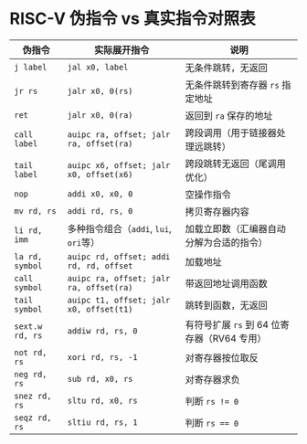 # RISC-V 伪指令 vs 真实指令对照表

| 伪指令             | 实际展开指令                                  | 说明                            |
| --------------- | --------------------------------------- | ----------------------------- |
| `j label`       | `jal x0, label`                         | 无条件跳转，无返回                     |
| `jr rs`         | `jalr x0, 0(rs)`                        | 无条件跳转到寄存器 `rs` 指定地址           |
| `ret`           | `jalr x0, 0(ra)`                        | 返回到 `ra` 保存的地址                |
| `call label`    | `auipc ra, offset; jalr ra, offset(ra)` | 跨段调用（用于链接器处理远跳转）              |
| `tail label`    | `auipc x6, offset; jalr x0, offset(x6)` | 跨段跳转无返回（尾调用优化）                |
| `nop`           | `addi x0, x0, 0`                        | 空操作指令                         |
| `mv rd, rs`     | `addi rd, rs, 0`                        | 拷贝寄存器内容                       |
| `li rd, imm`    | 多种指令组合（`addi`, `lui`, `ori`等）           | 加载立即数（汇编器自动分解为合适的指令）          |
| `la rd, symbol` | `auipc rd, offset; addi rd, rd, offset` | 加载地址                          |
| `call symbol`   | `auipc ra, offset; jalr ra, offset(ra)` | 带返回地址调用函数                     |
| `tail symbol`   | `auipc t1, offset; jalr x0, offset(t1)` | 跳转到函数，无返回                     |
| `sext.w rd, rs` | `addiw rd, rs, 0`                       | 有符号扩展 `rs` 到 64 位寄存器（RV64 专用） |
| `not rd, rs`    | `xori rd, rs, -1`                       | 对寄存器按位取反                      |
| `neg rd, rs`    | `sub rd, x0, rs`                        | 对寄存器求负                        |
| `snez rd, rs`   | `sltu rd, x0, rs`                       | 判断 `rs != 0`                  |
| `seqz rd, rs`   | `sltiu rd, rs, 1`                       | 判断 `rs == 0`                  |
